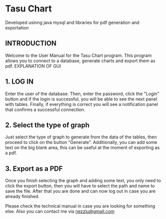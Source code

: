 # Tasu Chart
Developed usinng java mysql and libraries for pdf generation and exportation
## INTRODUCTION
Welcome to the User Manual for the Tasu Chart program. This program allows you to
connect to a database, generate charts and export them as pdf.
EXPLANATION OF GUI

## 1. LOG IN
Enter the user of the database. Then, enter the password, click the "Login" button and
if the login is successful, you will be able to see the next panel with tables. Finally, if
everything is correct you will see a notification panel that confirms a successful connection.

## 2. Select the type of graph
Just select the type of graph to generate from the data of the tables, then proceed to
click on the button “Generate”. Additionally, you can add some text on the big blank
area, this can be useful at the moment of exporting as a pdf.

## 3. Export as a PDF
Once you finish selecting the graph and adding some text, you only need to click the
export button, then you will have to select the path and name to save the file. After that
you are done and can now log out in case you are already finished.

Please check the technical manual in case you are looking for something else. Also you can
contact me via nezzlu@gmail.com
